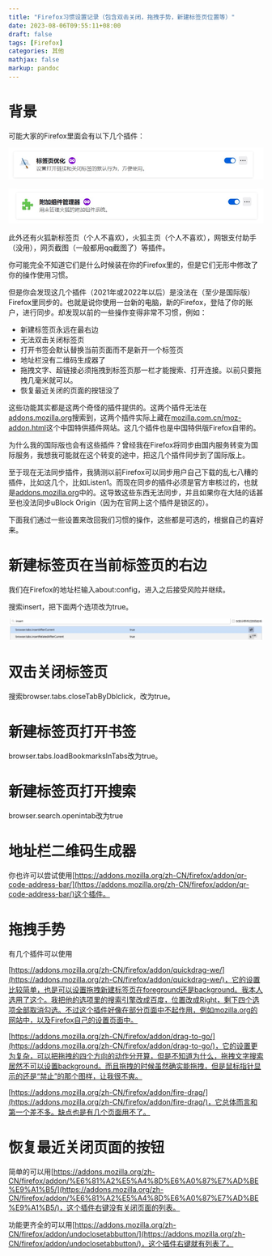```yaml
---
title: "Firefox习惯设置记录（包含双击关闭，拖拽手势，新建标签页位置等）"
date: 2023-08-06T09:55:11+08:00
draft: false
tags: [Firefox]
categories: 其他
mathjax: false
markup: pandoc
---
```


# 背景

可能大家的Firefox里面会有以下几个插件：

![1.jpg](1.jpg)

![2.jpg](2.jpg)

此外还有火狐新标签页（个人不喜欢），火狐主页（个人不喜欢），网银支付助手（没用），网页截图（一般都用qq截图了）等插件。

你可能完全不知道它们是什么时候装在你的Firefox里的，但是它们无形中修改了你的操作使用习惯。

但是你会发现这几个插件（2021年或2022年以后）是没法在（至少是国际版）Firefox里同步的。也就是说你使用一台新的电脑，新的Firefox，登陆了你的账户，进行同步。却发现以前的一些操作变得非常不习惯，例如：

- 新建标签页永远在最右边
- 无法双击关闭标签页
- 打开书签会默认替换当前页面而不是新开一个标签页
- 地址栏没有二维码生成器了
- 拖拽文字、超链接必须拖拽到标签页那一栏才能搜索、打开连接。以前只要拖拽几毫米就可以。
- 恢复最近关闭的页面的按钮没了

这些功能其实都是这两个奇怪的插件提供的。这两个插件无法在[addons.mozilla.org](https://addons.mozilla.org)搜索到，这两个插件实际上藏在[mozilla.com.cn/moz-addon.html](http://mozilla.com.cn/moz-addon.html)这个中国特供插件网站。这几个插件也是中国特供版Firefox自带的。

为什么我的国际版也会有这些插件？曾经我在Firefox将同步由国内服务转变为国际服务，我想我可能就在这个转变的途中，把这几个插件同步到了国际版上。

至于现在无法同步插件，我猜测以前Firefox可以同步用户自己下载的乱七八糟的插件，比如这几个，比如Listen1。而现在同步的插件必须是官方审核过的，也就是[addons.mozilla.org](https://addons.mozilla.org)中的。这导致这些东西无法同步，并且如果你在大陆的话甚至也没法同步uBlock Origin（因为在官网上这个插件是锁区的）。

下面我们通过一些设置来改回我们习惯的操作，这些都是可选的，根据自己的喜好来。

# 新建标签页在当前标签页的右边

我们在Firefox的地址栏输入about:config，进入之后接受风险并继续。

搜索insert，把下面两个选项改为true。

![3.jpg](3.jpg)

# 双击关闭标签页

搜索browser.tabs.closeTabByDblclick，改为true。

# 新建标签页打开书签

browser.tabs.loadBookmarksInTabs改为true。

# 新建标签页打开搜索

browser.search.openintab改为true

# 地址栏二维码生成器

你也许可以尝试使用[https://addons.mozilla.org/zh-CN/firefox/addon/qr-code-address-bar/](https://addons.mozilla.org/zh-CN/firefox/addon/qr-code-address-bar/)这个插件。

# 拖拽手势

有几个插件可以使用

[https://addons.mozilla.org/zh-CN/firefox/addon/quickdrag-we/](https://addons.mozilla.org/zh-CN/firefox/addon/quickdrag-we/)，它的设置比较简单，也是可以设置拖拽新建标签页在foreground还是background。我本人选用了这个。我把他的选项里的搜索引擎改成百度，位置改成Right，剩下四个选项全部取消勾选。不过这个插件好像在部分页面中不起作用，例如mozilla.org的网站中，以及Firefox自己的设置页面中。

[https://addons.mozilla.org/zh-CN/firefox/addon/drag-to-go/](https://addons.mozilla.org/zh-CN/firefox/addon/drag-to-go/)，它的设置更为复杂，可以把拖拽的四个方向的动作分开算，但是不知道为什么，拖拽文字搜索居然不可以设置background。而且拖拽的时候虽然确实能拖拽，但是鼠标指针显示的还是“禁止”的那个图样，让我很不爽。

[https://addons.mozilla.org/zh-CN/firefox/addon/fire-drag/](https://addons.mozilla.org/zh-CN/firefox/addon/fire-drag/)，它总体而言和第一个差不多。缺点也是有几个页面用不了。
# 恢复最近关闭页面的按钮

简单的可以用[https://addons.mozilla.org/zh-CN/firefox/addon/%E6%81%A2%E5%A4%8D%E6%A0%87%E7%AD%BE%E9%A1%B5/](https://addons.mozilla.org/zh-CN/firefox/addon/%E6%81%A2%E5%A4%8D%E6%A0%87%E7%AD%BE%E9%A1%B5/)，这个插件右键没有关闭页面的列表。

功能更齐全的可以用[https://addons.mozilla.org/zh-CN/firefox/addon/undoclosetabbutton/](https://addons.mozilla.org/zh-CN/firefox/addon/undoclosetabbutton/)，这个插件右键就有列表了。
